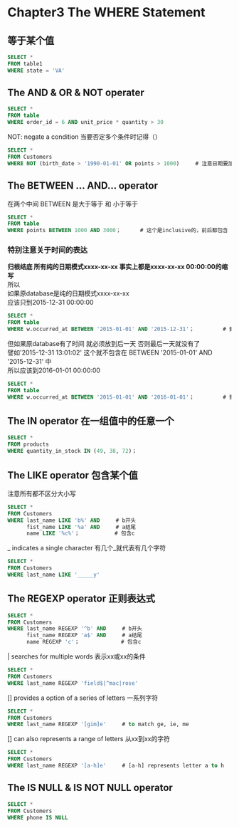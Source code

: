 # Chapter3 The WHERE Statement
## 等于某个值
``` sql
SELECT *
FROM table1
WHERE state = 'VA'
```

## The AND & OR & NOT operater
``` sql
SELECT *
FROM table
WHERE order_id = 6 AND unit_price * quantity > 30
```
NOT: negate a condition 当要否定多个条件时记得（）
``` sql
SELECT *
FROM Customers
WHERE NOT (birth_date > '1990-01-01' OR points > 1000)     # 注意日期要加''
```

## The BETWEEN ... AND... operator
在两个中间 BETWEEN 是大于等于 和 小于等于
``` sql
SELECT *
FROM table
WHERE points BETWEEN 1000 AND 3000；      # 这个是inclusive的，前后都包含
```
### 特别注意关于时间的表达 
**归根结底 所有纯的日期模式xxxx-xx-xx 事实上都是xxxx-xx-xx 00:00:00的缩写**  
所以  
如果原database是纯的日期模式xxxx-xx-xx  
应该只到2015-12-31 00:00:00
``` sql
SELECT *
FROM table
WHERE w.occurred_at BETWEEN '2015-01-01' AND '2015-12-31'；         # 到凌晨0点 这里指的是2015全年
```
但如果原database有了时间 就必须放到后一天 否则最后一天就没有了  
譬如'2015-12-31 13:01:02' 这个就不包含在 BETWEEN '2015-01-01' AND '2015-12-31' 中  
所以应该到2016-01-01 00:00:00
``` sql
SELECT *
FROM table
WHERE w.occurred_at BETWEEN '2015-01-01' AND '2016-01-01'；         # 到凌晨0点 这里指的是2015全年
```

## The IN operator 在一组值中的任意一个
``` sql
SELECT *
FROM products
WHERE quantity_in_stock IN (49, 38, 72)；
```

## The LIKE operator 包含某个值
注意所有都不区分大小写
``` sql
SELECT *
FROM Customers
WHERE last_name LIKE 'b%' AND     # b开头
      fist_name LIKE '%a' AND     # a结尾
      name LIKE '%c%'；           # 包含c
```
_ indicates a single character 有几个_就代表有几个字符
``` sql
SELECT *
FROM Customers
WHERE last_name LIKE '_____y'
```

## The REGEXP operator 正则表达式
``` sql
SELECT *
FROM Customers
WHERE last_name REGEXP '^b' AND     # b开头
      fist_name REGEXP 'a$' AND     # a结尾
      name REGEXP 'c'；             # 包含c
```
| searches for multiple words 表示xx或xx的条件
``` sql
SELECT *
FROM Customers
WHERE last_name REGEXP 'field$|^mac|rose'     
```
[] provides a option of a series of letters 一系列字符
``` sql
SELECT *
FROM Customers
WHERE last_name REGEXP '[gim]e'     # to match ge, ie, me
```
[] can also represents a range of letters 从xx到xx的字符
``` sql
SELECT *
FROM Customers
WHERE last_name REGEXP '[a-h]e'     # [a-h] represents letter a to h
```

## The IS NULL & IS NOT NULL operator
``` sql
SELECT *
FROM Customers
WHERE phone IS NULL
```


